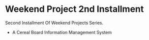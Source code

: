 # Weekend Project 2nd Installment
Second Installment Of Weekend Projects Series.
- A Cereal Board Information Management System
